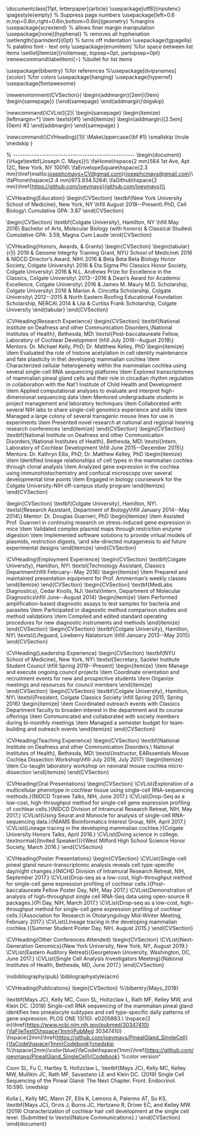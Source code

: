 \documentclass[11pt, letterpaper]{article}
\usepackage[utf8]{inputenc}
\pagestyle{empty} % Suppress page numbers
\usepackage[left=0.6 in,top=0.8in,right=0.6in,bottom=0.6in]{geometry} %margins
\usepackage{scrextend} % allows finer margin manipulation 
\usepackage[none]{hyphenat} % removes all hyphenation
\setlength{\parindent}{0pt} % turns off indentation
\usepackage{tgpagella} % palatino font - text only
\usepackage{enumitem} %for space between list items
\setlist[itemize]{noitemsep, topsep=0pt, partopsep=0pt}
\renewcommand\labelitemi{$\circ$} %bullet for list items 

\usepackage{bibentry} %for references
%\usepackage[dvipsnames]{xcolor} %for colors
\usepackage{hanging}
\usepackage{hyperref}
\usepackage{fontawesome}

\newenvironment{CVSection}{
\begin{addmargin}[2em]{0em}
\begin{samepage}}
{\end{samepage}
\end{addmargin}\bigskip}

\newcommand{\CVList}[2]{
\begin{samepage}
\begin{itemize}[leftmargin=*]
\item \textsl{#1}
\end{itemize}
\begin{addmargin}[2.5em]{0em}
#2
\end{addmargin}
\end{samepage}
}

\newcommand{\CVHeading}[1]{
\MakeUppercase{\bf #1}
\smallskip
\hrule
\medskip
}

% ---------------------------------------------------
\begin{document}
{\Huge\textbf{Joseph C. Mays}}\\\\
\faHome\hspace{2 mm}564 1st Ave, Apt 12C, New York, NY 10016\\
\faEnvelopeSquare\hspace{2.3 mm}\href{mailto:josephcmays+CV@gmail.com}{josephcmays@gmail.com}\\
\faPhone\hspace{2.4 mm}973.934.5264\\
\faGithub\hspace{2 mm}\href{https://github.com/joeymays}{github.com/joeymays}\\

\CVHeading{Education}
\begin{CVSection}
\textbf{New York University School of Medicine}, New York, NY \hfill August 2018--Present\\
PhD, Cell Biology\\
Cumulative GPA: 3.87
\end{CVSection}

\begin{CVSection}
\textbf{Colgate University}, Hamilton, NY \hfill May 2016\\
Bachelor of Arts, Molecular Biology (with honors) \& Classical Studies\\ 
Cumulative GPA: 3.59, Magna Cum Laude
\end{CVSection}

\CVHeading{Honors, Awards, \& Grants}
\begin{CVSection}
\begin{tabular}{r|l}
2019 & Genome Integrity Training Grant, NYU School of Medicine\\
2016 & NIDCD Director’s Award, NIH\\
2016 & Beta Beta Beta Biology Honor Society, Colgate University\\
2016 & Eta Sigma Phi Classics Honor Society, Colgate University\\
2016 & N.L. Andrews Prize for Excellence in the Classics, Colgate University\\
2013--2016 & Dean’s Award for Academic Excellence, Colgate University\\
2016 & James M. Maury M.D. Scholarship, Colgate University\\
2016 & Marion A. Cincotta Scholarship, Colgate University\\
2012--2015 & North Eastern Roofing Educational Foundation Scholarship, NERCA\\
2014 & Lila \& Curtiss Frank Scholarship, Colgate University
\end{tabular}
\end{CVSection}

\CVHeading{Research Experience}
\begin{CVSection}
\textbf{National Institute on Deafness and other Communication Disorders,\\National Institutes of Health}, Bethesda, MD\\
\textsl{Post-baccalaureate Fellow, Laboratory of Cochlear Development	\hfill July 2016--August 2018\\}
Mentors: Dr. Michael Kelly, PhD; Dr. Matthew Kelley, PhD
\begin{itemize}
\item Evaluated the role of histone acetylation in cell identity maintenance and fate plasticity in the\\ developing mammalian cochlea
\item Characterized cellular heterogeneity within the mammalian cochlea using several single-cell RNA sequencing platforms
\item Explored transcriptomes of mammalian pineal gland cells and their role in circadian rhythm regulation in collaboration with the Nat'l Institute of Child Health and Development
\item Applied computational analyses to evaluate and interpret high-dimensional sequencing data
\item Mentored undergraduate students in project management and laboratory techniques
\item Collaborated with several NIH labs to share single-cell genomics experience and skills
\item Managed a large colony of several transgenic mouse lines for use in experiments
\item Presented novel research at national and regional hearing research conferences
\end{itemize}
\end{CVSection}
\begin{CVSection}
\textbf{National Institute on Deafness and other Communication Disorders,\\National Institutes of Health}, Bethesda, MD\\
\textsl{Intern, Laboratory of Cochlear Development	\hfill June 2015--December 2015\\}
Mentors: Dr. Kathryn Ellis, PhD; Dr. Matthew Kelley, PhD
\begin{itemize}
\item Identified lineage relationships of cell types in the mammalian cochlea through clonal analysis
\item Analyzed gene expression in the cochlea using immunohistochemistry and confocal microscopy over several developmental time points
\item Engaged in biology coursework for the Colgate University-NIH off-campus study program
\end{itemize}
\end{CVSection}

\begin{CVSection}
\textbf{Colgate University}, Hamilton, NY\\
\textsl{Research Assistant, Department of Biology\hfill January 2014--May 2014\\}
Mentor: Dr. Douglas Guarneri, PhD
\begin{itemize}
\item Assisted Prof. Guarneri in continuing research on stress-induced gene expression in mice
\item Validated complex plasmid maps through restriction enzyme digestion
\item Implemented software solutions to provide virtual models of plasmids, restriction digests, \\and site-directed mutagenesis to aid future experimental designs
\end{itemize}
\end{CVSection}

\CVHeading{Employment Experience}
\begin{CVSection}
\textbf{Colgate University}, Hamilton, NY\\
\textsl{Technology Assistant, Classics Department\hfill  February--May 2016}
\begin{itemize}
\item Prepared and maintained presentation equipment for Prof. Ammerman’s weekly classes
\end{itemize}
\end{CVSection}
\begin{CVSection}
\textbf{MedLabs Diagnostics}, Cedar Knolls, NJ\\
\textsl{Intern, Department of Molecular Diagnostics\hfill June--August 2014}
\begin{itemize}
\item Performed amplification-based diagnostic assays to test samples for bacteria and parasites
\item Participated in diagnostic method comparison studies and method validations
\item Compiled and edited standard operating procedures for new diagnostic instruments and methods
\end{itemize}
\end{CVSection}
\begin{CVSection}
\textbf{Colgate University}, Hamilton, NY\\
\textsl{Lifeguard, Lineberry Natatorium \hfill January 2013--May 2015}
\end{CVSection}

\CVHeading{Leadership Experience}
\begin{CVSection}
\textbf{NYU School of Medicine}, New York, NY\\
\textsl{Secretary, Sackler Institute Student Council	\hfill Spring 2019--Present}
\begin{itemize}
\item Manage and execute ongoing council projects
\item Coordinate orientation and recruitment events for new and prospective students
\item Organize meetings and resources for council members
\end{itemize}
\end{CVSection}
\begin{CVSection}
\textbf{Colgate University}, Hamilton, NY\\
\textsl{President, Colgate Classics Society	\hfill Spring 2015, Spring 2016}
\begin{itemize}
\item Coordinated outreach events with Classics Department faculty to broaden interest in the department and its course offerings
\item Communicated and collaborated with society members during bi-monthly meetings
\item Managed a semester budget for team-building and outreach events
\end{itemize}
\end{CVSection}

\CVHeading{Teaching Experience}
\begin{CVSection}
\textbf{National Institute on Deafness and other Communication Disorders,\\ National Institutes of Health}, Bethesda, MD\\
\textsl{Instructor, EARssentials Mouse Cochlea Dissection Workshop\hfill July 2016, July 2017}
\begin{itemize}
\item Co-taught laboratory workshop on neonatal mouse cochlea micro-dissection
\end{itemize}
\end{CVSection}

\CVHeading{Oral Presentations}
\begin{CVSection}
\CVList{Exploration of a multicellular phenotype in cochlear tissue using single-cell RNA-sequencing methods.}{NIDCD Trainee Talks, NIH, June 2017.}
\CVList{Drop-Seq as a low-cost, high-throughput method for single-cell gene expression profiling of cochlear cells.}{NIDCD Division of Intramural Research Retreat, NIH, May 2017.}
\CVList{Using Seurat and Monocle for analysis of single-cell RNA-sequencing data.}{NIAMS Bioinformatics Interest Group, NIH, April 2017.}
\CVList{Lineage tracing in the developing mammalian cochlea.}{Colgate University Honors Talks, April 2016.}
\CVList{Doing science in college. \textnormal{(Invited Speaker)}}{West Milford High School Science Honor Society, March 2016.}
\end{CVSection}

\CVHeading{Poster Presentations}
\begin{CVSection}
\CVList{Single-cell pineal gland neuro-transcriptomic analysis reveals cell type-specific day/night changes.}{NICHD Division of Intramural Research Retreat, NIH, September 2017.}
\CVList{Drop-seq as a low-cost, high-throughput method for single-cell gene expression profiling of cochlear cells.}{Post-baccalaureate Fellow Poster Day, NIH, May 2017.}
\CVList{Demonstration of analysis of high-throughput single cell RNA-Seq data using open-source R packages.}{Pi Day, NIH, March 2017.}
\CVList{Drop-seq as a low-cost, high-throughput method for single-cell gene expression profiling of cochlear cells.}{Association for Research in Otolaryngology Mid-Winter Meeting, February 2017.}
\CVList{Lineage tracing in the developing mammalian cochlea.}{Summer Student Poster Day, NIH, August 2015.}
\end{CVSection}

\CVHeading{Other Conferences Attended}
\begin{CVSection}
\CVList{Next-Generation Genomics}{New York University, New York, NY, August 2019.}
\CVList{Eastern Auditory Retreat}{Georgetown University, Washington, DC, June 2017.}
\CVList{Single Cell Analysis Investigators Meeting}{National Institutes of Health, Bethesda, MD, June 2017.}
\end{CVSection}

\nobibliography{pub}
\bibliographystyle{acm}

\CVHeading{Publications}
\begin{CVSection}
%\bibentry{Mays_2018}


\textbf{Mays JC}, Kelly MC, Coon SL, Holtzclaw L, Rath MF, Kelley MW, and Klein DC. (2018) Single-cell RNA sequencing of the mammalian pineal gland identifies two pinealocyte subtypes and cell type-specific daily patterns of gene expression. PLOS ONE 13(10): e0205883.\\
\hspace{2 in}\href{https://www.ncbi.nlm.nih.gov/pubmed/30347410}{\faFileTextO\hspace{1mm}PubMed 30347410}
\hspace{2mm}\href{https://github.com/joeymays/PinealGland_SingleCell}{\faCode\hspace{1mm}Codebook}\medskip
%\hspace{2mm}\color{blue}\faCode\hspace{1mm}\href{https://github.com/joeymays/PinealGland_SingleCell}{Codebook}
%color version^

Coon SL, Fu C, Hartley S, Holtzclaw L, \textbf{Mays JC}, Kelly MC, Kelley MW, Mullikin JC, Rath MF, Savastano LE and Klein DC. (2019) Single Cell Sequencing of the Pineal Gland: The Next Chapter. Front. Endocrinol. 10:590.
\medskip

Kolla L, Kelly MC, Mann ZF, Ellis K, Lemons A, Palermo AT, So KS, \textbf{Mays JC}, Orvis J, Burns JC, Hertzano R, Driver EC, and Kelley MW. (2019) Characterization of cochlear hair cell development at the single cell level.
(Submitted to \textsl{Nature Communications}.)
\end{CVSection}
\end{document}
